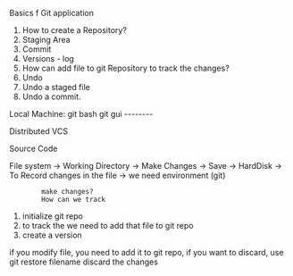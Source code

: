 Basics f Git application
1. How to create a Repository?
2. Staging Area
3. Commit 
4. Versions - log
5. How can add file to git Repository to track the changes?
6. Undo
7. Undo a staged file
8. Undo a commit.



Local Machine:
    git bash
    git gui
    --------

Distributed VCS

Source Code


File system -> Working Directory    -> Make Changes -> Save -> HardDisk
            -> To Record changes in the file -> we need environment (git)
            
            make changes?
            How can we track

1. initialize git repo
2. to track the we need to add that file to git repo
3. create a version

if you modify file, you need to add it to git repo, 
if you want to discard, use git restore filename
discard the changes